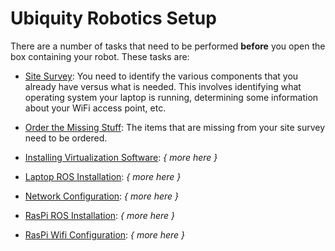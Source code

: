 # Ubiquity Robotics Setup

There are a number of tasks that need to be performed **before** you open
the box containing your robot.  These tasks are:

* [Site Survey](site_survey/site_survey.md):
  You need to identify the various components that you already have versus
  what is needed.  This involves identifying what operating system your
  laptop is running, determining some information about your WiFi access
  point, etc.

* [Order the Missing Stuff](order_stuff/order_stuff.md):
  The items that are missing from your site survey need to be ordered.

* [Installing Virtualization Software](install_virtualization):
  *{ more here }*

* [Laptop ROS Installation](installing_ros/laptop_ros_install.md):
  *{ more here }*

* [Network Configuration](network_configuration/network_configuration.md):
  *{ more here }*

* [RasPi ROS Installation](raspi_ros_install/raspi_ros_install.md):
  *{ more here }*

* [RasPi Wifi Configuration](raspi_wifi_config/raspi_wifi_config.mk):
  *{ more here }*

